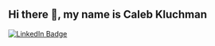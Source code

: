 ## Hi there 👋, my name is Caleb Kluchman

[![LinkedIn Badge](https://img.shields.io/badge/My-LinkedIn-blue)](https://www.linkedin.com/in/caleb-kluchman-8580241a4/)
<!--
**Kluchman/Kluchman** is a ✨ _special_ ✨ repository because its `README.md` (this file) appears on your GitHub profile.

## Get in touch
### feel free to reach me out via:<br />**
- Email: [calebkluchman@gmail.com](mailto:calebkluchman@gmail.com)<br />
- Linkedin: [in/Kluchman](https://www.linkedin.com/in/caleb-kluchman-8580241a4/)<br />
Here are some ideas to get you started:

- 🔭 I’m currently working on ...
- 🌱 I’m currently learning ...
- 👯 I’m looking to collaborate on ...
- 🤔 I’m looking for help with ...
- 💬 Ask me about ...
- 📫 How to reach me: ...
- 😄 Pronouns: ...
- ⚡ Fun fact: ...
-->
